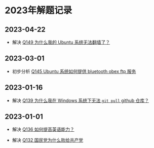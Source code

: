# 2023年解题记录

## 2023-04-22

- 解决 [Q149 为什么我的 Ubuntu 系统无法翻墙了？][149]

## 2023-03-01

- 初步分析 [Q145 Ubuntu 系统如何提供 bluetooth obex ftp 服务][145]

## 2023-01-16

- 解决 [Q139 为什么我在 Windows 系统下无法 `git pull` github 仓库？][139]

## 2023-01-01

- 解决 [Q136 如何提高英语能力？][136]
- 解决 [Q132 国民党为什么败给共产党][132]

  [149]: ./149_why_shadowsocks_fails.md
  [145]: ./145_bluetooth_obex_ftp_server.md
  [139]: ./139_why_git_pull_fails.md
  [136]: ./136_how_to_improve_english_skill.md
  [132]: ./132_why_kmt_lose_to_cpc.md
